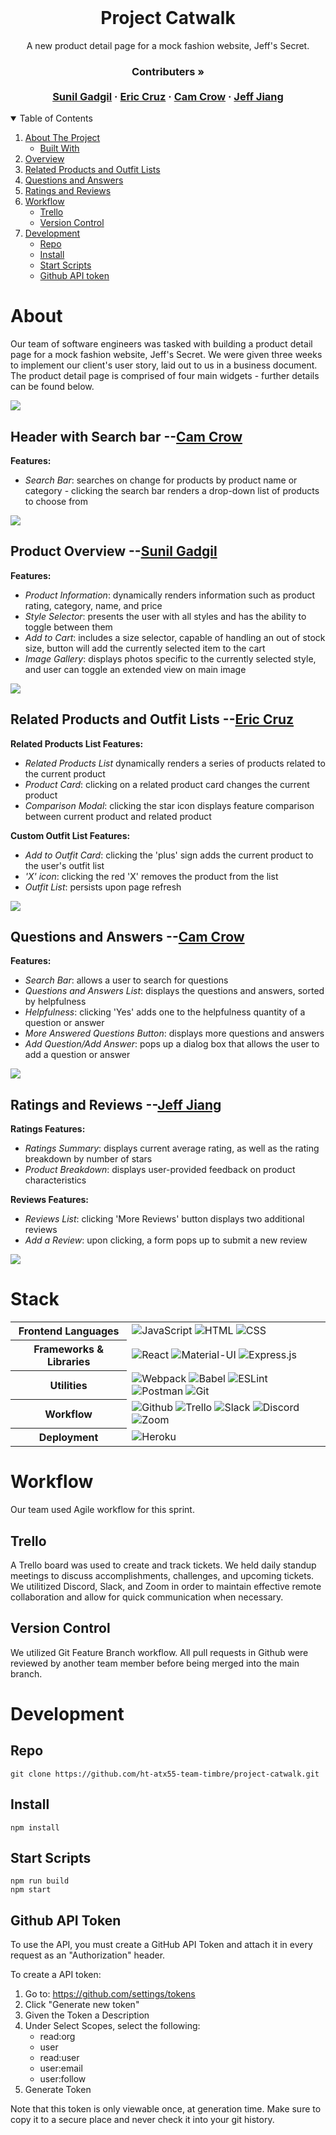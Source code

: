 <br />
<p align="center">
  <h1 align="center">Project Catwalk</h1>

  <p align="center">
    A new product detail page for a mock fashion website, Jeff's Secret.
    <br />
    <h3 align="center">
     <strong>Contributers »</strong>
    <br />
    <br />
    <a href="https://github.com/itsme-sunil">Sunil Gadgil</a>
    ·
    <a href="https://github.com/ecruz4">Eric Cruz</a>
    ·
    <a href="https://github.com/cmcrow2">Cam Crow</a>
    ·
    <a href="https://github.com/jeff-try-code">Jeff Jiang</a>
     </h3>
  </p>
</p>

<!-- TABLE OF CONTENTS -->
<details open="open">
  <summary>Table of Contents</summary>
  <ol>
    <li>
      <a href="#about">About The Project</a>
      <ul>
        <li><a href="#stack">Built With</a></li>
      </ul>
    </li>
    <li><a href="#product-overview---sunil-gadgil">Overview</a></li>
    <li><a href="#related-products-and-outfit-lists---eric-cruz">Related Products and Outfit Lists</a></li>
    <li><a href="#questions-and-answers---cam-crow">Questions and Answers</a></li>
    <li><a href="#ratings-and-reviews---jeff-jiang">Ratings and Reviews</a></li>
    <li>
     <a href="#workflow">Workflow</a>
     <ul>
      <li><a href="#trello">Trello</a></li>
      <li><a href="#version-control">Version Control</a></li>
     </ul>
    </li>
    <li>
     <a href="#development">Development</a>
     <ul>
      <li><a href="#repo">Repo</a></li>
      <li><a href="#install">Install</a></li>
      <li><a href="#start-scripts">Start Scripts</a></li>
      <li><a href="#github-api-token">Github API token</a></li>
     </ul>
    </li>
  </ol>
</details>

# About
Our team of software engineers was tasked with building a product detail page for a mock fashion website, Jeff's Secret. We were given three weeks to implement our client's user story, laid out to us in a business document. The product detail page is comprised of four main widgets - further details can be found below.

![](./client/data/gifs/full-page.gif)

## Header with Search bar --[Cam Crow](https://github.com/cmcrow2)
**Features:**

  * *Search Bar*: searches on change for products by product name or category - clicking the search bar renders a drop-down list of products to choose from

![](client/data/gifs/header.gif)

## Product Overview --[Sunil Gadgil](https://github.com/itsme-sunil)
**Features:**

  * *Product Information*: dynamically renders information such as product rating, category, name, and price
  * *Style Selector*: presents the user with all styles and has the ability to toggle between them
  * *Add to Cart*: includes a size selector, capable of handling an out of stock size, button will add the currently selected item to the cart
  * *Image Gallery*: displays photos specific to the currently selected style, and user can toggle an extended view on main image

![](./client/data/gifs/overview.gif)

## Related Products and Outfit Lists --[Eric Cruz](https://github.com/ecruz4)
**Related Products List Features:**

  * *Related Products List* dynamically renders a series of products related to the current product
  * *Product Card*: clicking on a related product card changes the current product
  * *Comparison Modal*: clicking the star icon displays feature comparison between current product and related product

**Custom Outfit List Features:**

  * *Add to Outfit Card*: clicking the 'plus' sign adds the current product to the user's outfit list
  * *'X' icon*: clicking the red 'X' removes the product from the list
  * *Outfit List*: persists upon page refresh

  ![](./client/data/gifs/related.gif)


## Questions and Answers --[Cam Crow](https://github.com/cmcrow2)
**Features:**

  * *Search Bar*: allows a user to search for questions
  * *Questions and Answers List*: displays the questions and answers, sorted by helpfulness
  * *Helpfulness*: clicking 'Yes' adds one to the helpfulness quantity of a question or answer
  * *More Answered Questions Button*: displays more questions and answers
  * *Add Question/Add Answer*: pops up a dialog box that allows the user to add a question or answer

 ![](client/data/gifs/questions.gif)

## Ratings and Reviews --[Jeff Jiang](https://github.com/jeff-try-code)
**Ratings Features:**

  * *Ratings Summary*: displays current average rating, as well as the rating breakdown by number of stars
  * *Product Breakdown*: displays user-provided feedback on product characteristics

**Reviews Features:**

  * *Reviews List*: clicking 'More Reviews' button displays two additional reviews
  * *Add a Review*: upon clicking, a form pops up to submit a new review

 ![](./client/data/gifs/reviews.gif)


# Stack

<table>
  <tbody>
    <tr>
      <th>Frontend Languages</th>
      <td>
        <img alt="JavaScript" src="https://img.shields.io/badge/javascript%20-%23323330.svg?&style=for-the-badge&logo=javascript&logoColor=%23F7DF1E" />
         <img alt="HTML" src="https://img.shields.io/badge/html5%20-%23E34F26.svg?&style=for-the-badge&logo=html5&logoColor=white" />
         <img alt="CSS" src="https://img.shields.io/badge/css3%20-%231572B6.svg?&style=for-the-badge&logo=css3&logoColor=white" />
      </td>
    </tr>
    <tr>
      <th>Frameworks & Libraries</th>
      <td>
        <img alt="React" src="https://img.shields.io/badge/react%20-%2320232a.svg?&style=for-the-badge&logo=react&logoColor=%2361DAFB" />
        <img alt="Material-UI" src="https://img.shields.io/badge/-Material--UI-%230081CB?&style=for-the-badge&logo=material-ui&logoColor=white" />
        <img alt="Express.js" src="https://img.shields.io/badge/express.js-%23404d59.svg?&style=for-the-badge"/>
      </td>
    </tr>
    <tr>
      <th>Utilities</th>
      <td>
        <img alt="Webpack" src="https://img.shields.io/badge/webpack%20-%2320232a.svg?&style=for-the-badge&logo=webpack&logoColor=%2361DAFB" />
        <img alt="Babel" src="https://img.shields.io/badge/Babel-F9DC3e?style=for-the-badge&logo=babel&logoColor=black" />
        <img alt="ESLint" src="https://img.shields.io/badge/ESLint-4B3263?style=for-the-badge&logo=eslint&logoColor=white" />
        <img alt="Postman" src="https://img.shields.io/badge/Postman-FF6C37?style=for-the-badge&logo=postman&logoColor=red" />
        <img alt="Git" src="https://img.shields.io/badge/Git-F05032?style=for-the-badge&logo=git&logoColor=white" />
      </td>
    </tr>
     <tr>
      <th>Workflow</th>
      <td>
        <img alt="Github" src="https://img.shields.io/badge/GitHub-100000?style=for-the-badge&logo=github&logoColor=white"/>
        <img alt="Trello" src="https://img.shields.io/badge/Trello-%23026AA7.svg?&style=for-the-badge&logo=Trello&logoColor=white"/>
        <img alt="Slack" src="https://img.shields.io/badge/Slack-4A154B?style=for-the-badge&logo=slack&logoColor=white"/>
        <img alt="Discord" src="https://img.shields.io/badge/Discord-7289DA?style=for-the-badge&logo=discord&logoColor=white"/>
        <img alt="Zoom" src="https://img.shields.io/badge/Zoom-2D8CFF?style=for-the-badge&logo=zoom&logoColor=white"/>
      </td>
    </tr>
    <tr>
      <th>Deployment</th>
      <td>
        <img alt="Heroku" src="https://img.shields.io/badge/heroku-%23430098.svg?&style=for-the-badge&logo=heroku&logoColor=white"/>
      </td>
    </tr>
  </tbody>
</table>

# Workflow
Our team used Agile workflow for this sprint.

## Trello
A Trello board was used to create and track tickets. We held daily standup meetings to discuss accomplishments, challenges, and upcoming tickets. We utilitized Discord, Slack, and Zoom in order to maintain effective remote collaboration and allow for quick communication when necessary.

## Version Control
We utilized Git Feature Branch workflow. All pull requests in Github were reviewed by another team member before being merged into the main branch.

# Development

## Repo
`git clone https://github.com/ht-atx55-team-timbre/project-catwalk.git`

## Install
`npm install`

## Start Scripts
```
npm run build
npm start
```

## Github API Token

To use the API, you must create a GitHub API Token and attach it in every request as an "Authorization" header.

To create a API token:

1. Go to: https://github.com/settings/tokens
2. Click "Generate new token"
3. Given the Token a Description
4. Under Select Scopes, select the following:
    * read:org
    * user
    * read:user
    * user:email
    * user:follow
5. Generate Token

Note that this token is only viewable once, at generation time. Make sure to copy it to a secure place and never check it into your git history.

